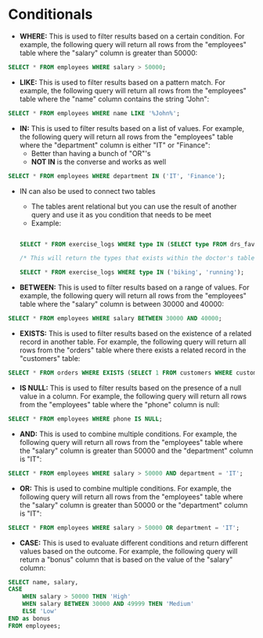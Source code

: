# Conditionals

- **WHERE:** This is used to filter results based on a certain condition. For example, the following query will return all rows from the "employees" table where the "salary" column is greater than 50000:
```sql
SELECT * FROM employees WHERE salary > 50000;
```

- **LIKE:** This is used to filter results based on a pattern match. For example, the following query will return all rows from the "employees" table where the "name" column contains the string "John":
```sql
SELECT * FROM employees WHERE name LIKE '%John%';
```
- **IN:** This is used to filter results based on a list of values. For example, the following query will return all rows from the "employees" table where the "department" column is either "IT" or "Finance":
    - Better than having a bunch of "OR"'s
    - **NOT IN** is the converse and works as well
```sql
SELECT * FROM employees WHERE department IN ('IT', 'Finance');
```
- IN can also be used to connect two tables
    - The tables arent relational but you can use the result of another query and use it as you condition that needs to be meet
    - Example:

    ```sql
    
    SELECT * FROM exercise_logs WHERE type IN (SELECT type FROM drs_favorites);

    /* This will return the types that exists within the doctor's table and return those. Say it return 'biking and running' as the types. The query above then actually reads as follows*/

    SELECT * FROM exercise_logs WHERE type IN ('biking', 'running');
    ```

- **BETWEEN:** This is used to filter results based on a range of values. For example, the following query will return all rows from the "employees" table where the "salary" column is between 30000 and 40000:
```sql
SELECT * FROM employees WHERE salary BETWEEN 30000 AND 40000;
```
- **EXISTS:** This is used to filter results based on the existence of a related record in another table. For example, the following query will return all rows from the "orders" table where there exists a related record in the "customers" table:
```sql
SELECT * FROM orders WHERE EXISTS (SELECT 1 FROM customers WHERE customers.id = orders.customer_id);
```
- **IS NULL:** This is used to filter results based on the presence of a null value in a column. For example, the following query will return all rows from the "employees" table where the "phone" column is null:
```sql
SELECT * FROM employees WHERE phone IS NULL;
```
- **AND:** This is used to combine multiple conditions. For example, the following query will return all rows from the "employees" table where the "salary" column is greater than 50000 and the "department" column is "IT":
```sql
SELECT * FROM employees WHERE salary > 50000 AND department = 'IT';
```
- **OR:** This is used to combine multiple conditions. For example, the following query will return all rows from the "employees" table where the "salary" column is greater than 50000 or the "department" column is "IT":
```sql
SELECT * FROM employees WHERE salary > 50000 OR department = 'IT';
```

- **CASE:** This is used to evaluate different conditions and return different values based on the outcome. For example, the following query will return a "bonus" column that is based on the value of the "salary" column:
```sql
SELECT name, salary,
CASE
    WHEN salary > 50000 THEN 'High'
    WHEN salary BETWEEN 30000 AND 49999 THEN 'Medium'
    ELSE 'Low'
END as bonus
FROM employees;
```